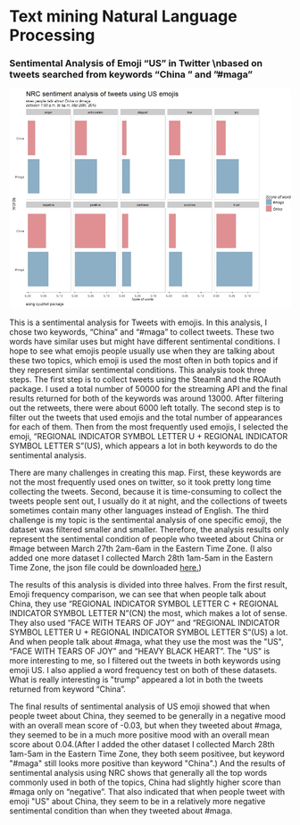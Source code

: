 # Text mining Natural Language Processing

### Sentimental Analysis of Emoji “US” in Twitter \nbased on tweets searched from keywords “China ” and ”#maga”

![NRC sentiment analysis results](results/NRC%20sentiment%20analysis%20results-01-05-0328.jpeg)

This is a sentimental analysis for Tweets with emojis. In this analysis, I chose two keywords, “China” and “#maga” to collect tweets. These two words have similar uses but might have different sentimental conditions. I hope to see what emojis people usually use when they are talking about these two topics, which emoji is used the most often in both topics and if they represent similar sentimental conditions.
This analysis took three steps. The first step is to collect tweets using the SteamR and the ROAuth package. I used a total number of 50000 for the streaming API and the final results returned for both of the keywords was around 13000. After filtering out the retweets, there were about 6000 left totally. The second step is to filter out the tweets that used emojis and the total number of appearances for each of them. Then from the most frequently used emojis, I selected the emoji, “REGIONAL INDICATOR SYMBOL LETTER U + REGIONAL INDICATOR SYMBOL LETTER S”(US), which appears a lot in both keywords to do the sentimental analysis.

There are many challenges in creating this map. First, these keywords are not the most frequently used ones on twitter, so it took pretty long time collecting the tweets. Second, because it is time-consuming to collect the tweets people sent out, I usually do it at night, and the collections of tweets sometimes contain many other languages instead of English. The third challenge is my topic is the sentimental analysis of one specific emoji, the dataset was filtered smaller and smaller. Therefore, the analysis results only represent the sentimental condition of people who tweeted about China or #mage between March 27th 2am-6am in the Eastern Time Zone. (I also added one more dataset I collected March 28th 1am-5am in the Eastern Time Zone, the json file could be downloaded [here.](https://drive.google.com/drive/folders/1qpJLyI8ZhNTQ3UrcuqW87Px56hsb1cLx?usp=sharing))

The results of this analysis is divided into three halves. From the first result, Emoji frequency comparison, we can see that when people talk about China, they use “REGIONAL INDICATOR SYMBOL LETTER C + REGIONAL INDICATOR SYMBOL LETTER N”(CN) the most, which makes a lot of sense. They also used “FACE WITH TEARS OF JOY” and “REGIONAL INDICATOR SYMBOL LETTER U + REGIONAL INDICATOR SYMBOL LETTER S”(US) a lot. And when people talk about #maga, what they use the most was the "US", “FACE WITH TEARS OF JOY” and “HEAVY BLACK HEART”. The "US" is more interesting to me, so I filtered out the tweets in both keywords using emoji US. I also applied a word frequency test on both of these datasets. What is really interesting is "trump" appeared a lot in both the tweets returned from keyword “China”.

The final results of sentimental analysis of US emoji showed that when people tweet about China, they seemed to be generally in a negative mood with an overall mean score of -0.03, but when they tweeted about #maga, they seemed to be in a much more positive mood with an overall mean score about 0.04.(After I added the other dataset I collected March 28th 1am-5am in the Eastern Time Zone, they both seem positivee, but keyword "#maga" still looks more positive than keyword "China".) And the results of sentimental analysis using NRC shows that generally all the top words commonly used in both of the topics, China had slightly higher score than #maga only on “negative”. That also indicated that when people tweet with emoji "US" about China, they seem to be in a relatively more negative sentimental condition than when they tweeted about #maga.
